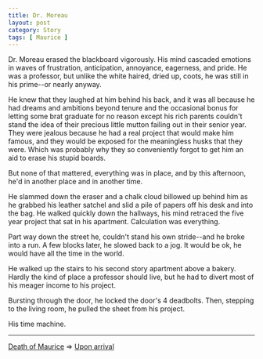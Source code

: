 ```yaml
---
title: Dr. Moreau
layout: post
category: Story
tags: [ Maurice ]
---
```

Dr. Moreau erased the blackboard vigorously. His mind cascaded emotions in waves of frustration, anticipation, annoyance, eagerness, and pride. He was a professor, but unlike the white haired, dried up, coots, he was still in his prime--or nearly anyway.

<!-- more -->

He knew that they laughed at him behind his back, and it was all because he had dreams and ambitions beyond tenure and the occasional bonus for letting some brat graduate for no reason except his rich parents couldn't stand the idea of their precious little mutton failing out in their senior year. They were jealous because he had a real project that would make him famous, and they would be exposed for the meaningless husks that they were. Which was probably why they so conveniently forgot to get him an aid to erase his stupid boards.

But none of that mattered, everything was in place, and by this afternoon, he'd in another place and in another time.

He slammed down the eraser and a chalk cloud billowed up behind him as he grabbed his leather satchel and slid a pile of papers off his desk and into the bag. He walked quickly down the hallways, his mind retraced the five year project that sat in his apartment. Calculation was everything.

Part way down the street he, couldn't stand his own stride--and he broke into a run. A few blocks later, he slowed back to a jog. It would be ok, he would have all the time in the world.

He walked up the stairs to his second story apartment above a bakery. Hardly the kind of place a professor should live, but he had to divert most of his meager income to his project.

Bursting through the door, he locked the door's 4 deadbolts. Then, stepping to the living room, he pulled the sheet from his project.

His time machine.

---

 [Death of Maurice](/maurice) =>  [Upon arrival](/story/2017/07/19/upon-arrival)
